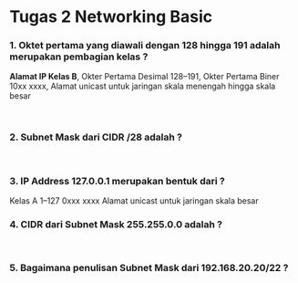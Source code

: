 # Tugas 2 Networking Basic

### 1. Oktet pertama yang diawali dengan 128 hingga 191 adalah merupakan pembagian kelas ?
**Alamat IP Kelas B**, Okter Pertama Desimal 128–191, Okter Pertama Biner	10xx xxxx, Alamat unicast untuk jaringan skala menengah hingga skala besar

<br>

### 2. Subnet Mask dari CIDR /28 adalah ? 

<br>

### 3. IP Address 127.0.0.1 merupakan bentuk dari ?
Kelas A	1–127	0xxx xxxx	Alamat unicast untuk jaringan skala besar
<br>

### 4. CIDR dari Subnet Mask 255.255.0.0 adalah ?

<br>

### 5. Bagaimana penulisan Subnet Mask dari 192.168.20.20/22 ?

